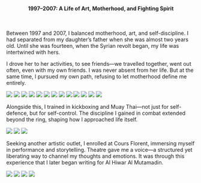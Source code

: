 
<center><h4>1997–2007: A Life of Art, Motherhood, and Fighting Spirit</h4></center>
<br/>

Between 1997 and 2007, I balanced motherhood, art, and self-discipline. I had separated from my daughter’s father when she was almost two years old. Until she was fourteen, when the Syrian revolt began, my life was intertwined with hers.

I drove her to her activities, to see friends—we travelled together, went out often, even with my own friends. I was never absent from her life. But at the same time, I pursued my own path, refusing to let motherhood define me entirely.


![](30.jpeg)
![](31.jpeg)
![](32.jpeg)
![](33.jpg)
![](34.jpeg)
![](35.jpeg)
![](36.jpeg)
![](37.jpeg)
![](38.jpeg)
![](39.jpeg)
![](40.jpeg)
![](41.jpeg)
![](42.jpeg)

Alongside this, I trained in kickboxing and Muay Thai—not just for self-defence, but for self-control. The discipline I gained in combat extended beyond the ring, shaping how I approached life itself.

![](43.jpeg)
![](44.jpeg)
![](45.jpg)

Seeking another artistic outlet, I enrolled at Cours Florent, immersing myself in performance and storytelling. Theatre gave me a voice—a structured yet liberating way to channel my thoughts and emotions. It was through this experience that I later began writing for Al Hiwar Al Mutamadin.

![](46.jpeg)
![](47.jpeg)
![](48.jpeg)
![](49.jpeg)

<p></p>
